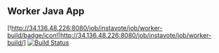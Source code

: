 ## Worker Java App
 [!http://34.136.48.226:8080/job/instavote/job/worker-build/badge/icon!|http://34.136.48.226:8080/job/instavote/job/worker-build/]
 [![Build Status](http://34.136.48.226:8080/buildStatus/icon?job=instavote%20worker-test&subject=UnitTest)](http://34.136.48.226:8080/job/instavote/job/worker-test/)
 
